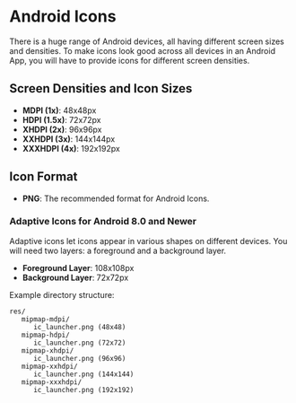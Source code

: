 # Android Icons

There is a huge range of Android devices, all having different screen sizes and densities. To make icons look good across all devices in an Android App, you will have to provide icons for different screen densities.

## Screen Densities and Icon Sizes
- **MDPI (1x)**: 48x48px
- **HDPI (1.5x)**: 72x72px
- **XHDPI (2x)**: 96x96px
- **XXHDPI (3x)**: 144x144px
- **XXXHDPI (4x)**: 192x192px

## Icon Format
- **PNG**: The recommended format for Android Icons.

### Adaptive Icons for Android 8.0 and Newer
Adaptive icons let icons appear in various shapes on different devices. You will need two layers: a foreground and a background layer.
- **Foreground Layer**: 108x108px
- **Background Layer**: 72x72px

Example directory structure:
```plaintext
res/
   mipmap-mdpi/
      ic_launcher.png (48x48)
   mipmap-hdpi/
      ic_launcher.png (72x72)
   mipmap-xhdpi/
      ic_launcher.png (96x96)
   mipmap-xxhdpi/
      ic_launcher.png (144x144)
   mipmap-xxxhdpi/
      ic_launcher.png (192x192)
